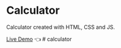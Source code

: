# Calculator

Calculator created with HTML, CSS and JS.

[Live Demo](https://michalosman.github.io/calculator/) :point_left:
#   c a l c u l a t o r  
 